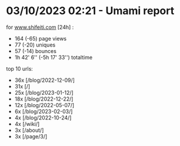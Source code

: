# 03/10/2023 02:21 - Umami report
for www.shifeiti.com [24h] :

 - 164 (-65) page views
 - 77 (-20) uniques
 - 57 (-14) bounces
 - 1h 42' 6'' (-5h 17' 33'') totaltime


top 10 urls:
 - 36x [/blog/2022-12-09/]
 - 31x [/]
 - 25x [/blog/2023-01-12/]
 - 18x [/blog/2022-12-22/]
 - 12x [/blog/2022-05-07/]
 - 6x [/blog/2023-02-03/]
 - 4x [/blog/2022-10-24/]
 - 4x [/wiki/]
 - 3x [/about/]
 - 3x [/page/3/]


